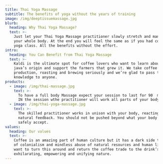 ```yaml
---
title: Thai Yoga Massage
subtitle: The benefits of yoga without the years of training
image: /img/deeptissuemassage.jpg
blurb:
  heading: Why Thai Yoga Massage?
  text: >-
    Just let your Thai Yoga Massage practitioner slowly stretch and manipulate
    your whole body. At the end you will feel the same as if you had completed a
    yoga class. All the benefits without the effort.
intro:
  heading: You Can Benefit from Thai Yoga Massage
  text: >-
    Kaldi is the ultimate spot for coffee lovers who want to learn about their
    java’s origin and support the farmers that grew it. We take coffee
    production, roasting and brewing seriously and we’re glad to pass that
    knowledge to anyone.
products:
  - image: /img/thai-massage.jpg
    text: >-
      To have a full body Massage expect your session to last for 90  minutes.
      IN the session wthe practitioner will work all parts of your body.
  - image: /img/thai-yoga-massage.jpg
    text: >-
      The skilled practitioner works in unison with your body, reacting to the
      natural feedback. You should not be pushed beyond what your body can
      safely accept.
values:
  heading: Our values
  text: >-
    Coffee is an amazing part of human culture but it has a dark side too – one
    of colonialism and mindless abuse of natural resources and human lives. We
    want to turn this around and return the coffee trade to the drink’s
    exhilarating, empowering and unifying nature.
---
```


